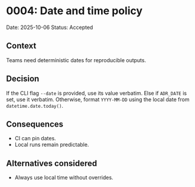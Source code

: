 
# 0004: Date and time policy

Date: 2025-10-06
Status: Accepted

## Context

Teams need deterministic dates for reproducible outputs.

## Decision

If the CLI flag `--date` is provided, use its value verbatim.
Else if `ADR_DATE` is set, use it verbatim.
Otherwise, format `YYYY-MM-DD` using the local date from `datetime.date.today()`.

## Consequences

* CI can pin dates.
* Local runs remain predictable.

## Alternatives considered

* Always use local time without overrides.
